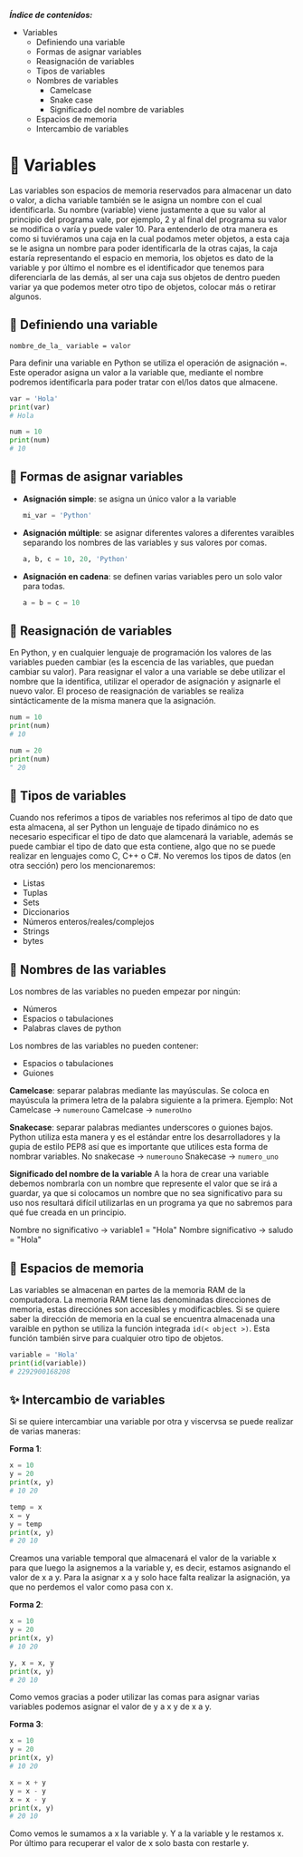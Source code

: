 ***Índice de contenidos:***
* Variables
  * Definiendo una variable
  * Formas de asignar variables
  * Reasignación de variables
  * Tipos de variables
  * Nombres de variables
    * Camelcase
    * Snake case
    * Significado del nombre de variables
  * Espacios de memoria
  * Intercambio de variables

# 🎯 **Variables**

Las variables son espacios de memoria reservados para almacenar un dato o valor, a dicha variable también se le asigna un nombre con el cual identificarla. Su nombre (variable) viene justamente a que su valor al principio del programa vale, por ejemplo, 2 y al final del programa su valor se modifica o varía y puede valer 10. Para entenderlo de otra manera es como si tuviéramos una caja en la cual podamos meter objetos, a esta caja se le asigna un nombre para poder identificarla de la otras cajas, la caja estaría representando el espacio en memoria, los objetos es dato de la variable y por último el nombre es el identificador que tenemos para diferenciarla de las demás, al ser una caja sus objetos de dentro pueden variar ya que podemos meter otro tipo de objetos, colocar más o retirar algunos.

## 📍 Definiendo una variable

`nombre_de_la_ variable = valor`

Para definir una variable en Python se utiliza el operación de asignación `=`. Este operador asigna un valor a la variable que, mediante el nombre podremos identificarla para poder tratar con el/los datos que almacene.

```python
var = 'Hola'
print(var)
# Hola

num = 10
print(num)
# 10
```
## 📎 Formas de asignar variables
* **Asignación simple**: se asigna un único valor a la variable
    ```python
    mi_var = 'Python'
    ```
* **Asignación múltiple**: se asignar diferentes valores a diferentes varaibles separando los nombres de las variables y sus valores por comas.
    ```python
    a, b, c = 10, 20, 'Python'
    ```
* **Asignación en cadena**: se definen varias variables pero un solo valor para todas.
    ```python
    a = b = c = 10
    ```

## 🚩 Reasignación de variables

En Python, y en cualquier lenguaje de programación los valores de las variables pueden cambiar (es la escencia de las variables, que puedan cambiar su valor). Para reasignar el valor a una variable se debe utilizar el nombre que la identifica, utilizar el operador de asignación y asignarle el nuevo valor. El proceso de reasignación de variables se realiza sintácticamente de la misma manera que la asignación.

```python
num = 10
print(num)
# 10

num = 20
print(num)
" 20
```

## 🎁 Tipos de variables

Cuando nos referimos a tipos de variables nos referimos al tipo de dato que esta almacena, al ser Python un lenguaje de tipado dinámico no es necesario especificar el tipo de dato que alamcenará la variable, además se puede cambiar el tipo de dato que esta contiene, algo que no se puede realizar en lenguajes como C, C++ o C#. No veremos los tipos de datos (en otra sección) pero los mencionaremos:
* Listas
* Tuplas
* Sets
* Diccionarios
* Números enteros/reales/complejos
* Strings
* bytes

## 🎄 Nombres de las variables
Los nombres de las variables no pueden empezar por ningún:
* Números
* Espacios o tabulaciones
* Palabras claves de python

Los nombres de las variables no pueden contener:
* Espacios o tabulaciones
* Guiones  

**Camelcase**: separar palabras mediante las mayúsculas. Se coloca en mayúscula la primera letra de la palabra siguiente a la primera. Ejemplo:
Not Camelcase → `numerouno`                     Camelcase → `numeroUno`

**Snakecase**: separar palabras mediantes underscores o guiones bajos. Python utiliza esta manera y es el estándar entre los desarrolladores y la gupia de estilo PEP8 así que es importante que utilices esta forma de nombrar variables. 
No snakecase → `numerouno`                     Snakecase → `numero_uno`

**Significado del nombre de la variable**
A la hora de crear una variable debemos nombrarla con un nombre que represente el valor que se irá a guardar, ya que si colocamos un nombre que no sea significativo para su uso nos resultará difícil utilizarlas en un programa ya que no sabremos para qué fue creada en un principio. 

Nombre no significativo → variable1 = "Hola"     Nombre significativo → saludo = "Hola"

## 🎒 Espacios de memoria

Las variables se almacenan en partes de la memoria RAM de la computadora. La memoria RAM tiene las denominadas direcciones de memoria, estas direcciónes son accesibles y modificacbles. Si se quiere saber la dirección de memoria en la cual se encuentra almacenada una varaible en python se utiliza la función integrada `id(< object >)`. Esta función también sirve para cualquier otro tipo de objetos. 

```python
variable = 'Hola'
print(id(variable))
# 2292900168208
```

## ✨ Intercambio de variables

Si se quiere intercambiar una variable por otra y viscervsa se puede realizar de varias maneras:

**Forma 1**:
```python
x = 10
y = 20
print(x, y)
# 10 20

temp = x
x = y
y = temp
print(x, y)
# 20 10
```
Creamos una variable temporal que almacenará el valor de la variable x para que luego la asignemos a la variable y, es decir, estamos asignando el valor de x a y. Para la asignar x a y solo hace falta realizar la asignación, ya que no perdemos el valor como pasa con x.

**Forma 2**:
```python
x = 10
y = 20
print(x, y)
# 10 20

y, x = x, y
print(x, y)
# 20 10
```
Como vemos gracias a poder utilizar las comas para asignar varias variables podemos asignar el valor de y a x y de x a y.

**Forma 3**:
```python
x = 10
y = 20
print(x, y)
# 10 20

x = x + y
y = x - y
x = x - y
print(x, y)
# 20 10
```
Como vemos le sumamos a x la variable y. Y a la variable y le restamos x. Por último para recuperar el valor de x solo basta con restarle y.

